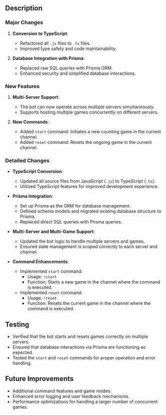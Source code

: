 ## Description

### Major Changes

1. **Conversion to TypeScript**:
    - Refactored all `.js` files to `.ts` files.
    - Improved type safety and code maintainability.

2. **Database Integration with Prisma**:
    - Replaced raw SQL queries with Prisma ORM.
    - Enhanced security and simplified database interactions.

### New Features

1. **Multi-Server Support**:
    - The bot can now operate across multiple servers simultaneously.
    - Supports hosting multiple games concurrently on different servers.

2. **New Commands**:
    - Added `start` command: Initiates a new counting game in the current channel.
    - Added `reset` command: Resets the ongoing game in the current channel.

### Detailed Changes

- **TypeScript Conversion**:
    - Updated all source files from JavaScript (`.js`) to TypeScript (`.ts`).
    - Utilized TypeScript features for improved development experience.

- **Prisma Integration**:
    - Set up Prisma as the ORM for database management.
    - Defined schema models and migrated existing database structure to Prisma.
    - Replaced direct SQL queries with Prisma queries.

- **Multi-Server and Multi-Game Support**:
    - Updated the bot logic to handle multiple servers and games.
    - Ensured state management is scoped correctly to each server and channel.

- **Command Enhancements**:
    - Implemented `start` command:
        - Usage: `!start`
        - Function: Starts a new game in the channel where the command is executed.
    - Implemented `reset` command:
        - Usage: `!reset`
        - Function: Resets the current game in the channel where the command is executed.

## Testing

- Verified that the bot starts and resets games correctly on multiple servers.
- Ensured that database interactions via Prisma are functioning as expected.
- Tested the `start` and `reset` commands for proper operation and error handling.

## Future Improvements

- Additional command features and game modes.
- Enhanced error logging and user feedback mechanisms.
- Performance optimizations for handling a larger number of concurrent games.
